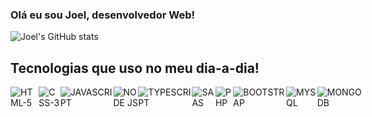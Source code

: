 ### Olá eu sou Joel, desenvolvedor Web! 

![Joel's GitHub stats](https://github-readme-stats.vercel.app/api?username=joelslayer&show_icons=true&theme=dracula)

## Tecnologias que uso no meu dia-a-dia!
<div style="display:flex">
    <img alt='HTML-5' src='https://img.shields.io/badge/HTML5-E34F26?style=for-the-badge&logo=html5&logoColor=white'>
    <img alt='CSS-3' src='https://img.shields.io/badge/CSS3-1572B6?style=for-the-badge&logo=css3&logoColor=white'>
    <img alt='JAVASCRIPT' src='https://img.shields.io/badge/JavaScript-F7DF1E?style=for-the-badge&logo=javascript&logoColor=black'>
    <img alt='NODE JS' src='https://img.shields.io/badge/Node.js-43853D?style=for-the-badge&logo=node.js&logoColor=white'>
    <img alt='TYPESCRIPT' src='https://img.shields.io/badge/TypeScript-007ACC?style=for-the-badge&logo=typescript&logoColor=white'>
    <img alt='SAAS' src='https://img.shields.io/badge/Sass-CC6699?style=for-the-badge&logo=sass&logoColor=white'>
    <img alt='PHP' src='https://img.shields.io/badge/PHP-777BB4?style=for-the-badge&logo=php&logoColor=white'>
    <img alt='BOOTSTRAP' src='https://img.shields.io/badge/Bootstrap-563D7C?style=for-the-badge&logo=bootstrap&logoColor=white'>
    <img alt='MYSQL' src='https://img.shields.io/badge/MySQL-00000F?style=for-the-badge&logo=mysql&logoColor=white'>
    <img alt='MONGODB' src='https://img.shields.io/badge/MongoDB-4EA94B?style=for-the-badge&logo=mongodb&logoColor=white'>    
</div>
